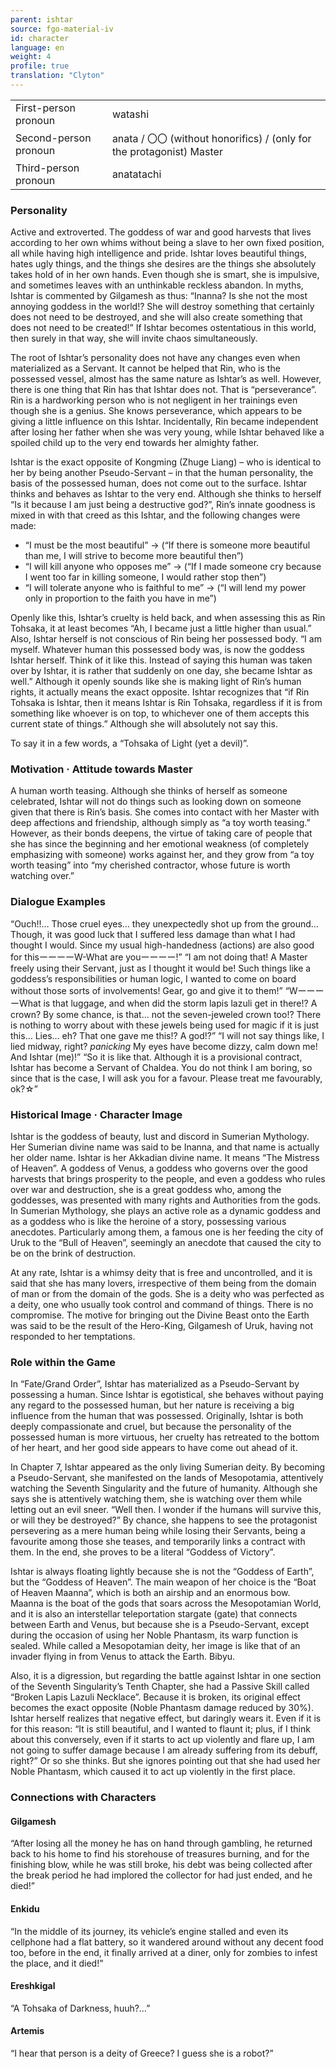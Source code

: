 ```yaml
---
parent: ishtar
source: fgo-material-iv
id: character
language: en
weight: 4
profile: true
translation: "Clyton"
---
```


<table>
  <tr><td>First-person pronoun</td><td>watashi</td></tr>
  <tr><td>Second-person pronoun</td><td>anata / 〇〇 (without honorifics) / (only for the protagonist) Master</td></tr>
  <tr><td>Third-person pronoun</td><td>anatatachi</td></tr>
</table>

### Personality

Active and extroverted. The goddess of war and good harvests that lives according to her own whims without being a slave to her own fixed position, all while having high intelligence and pride. Ishtar loves beautiful things, hates ugly things, and the things she desires are the things she absolutely takes hold of in her own hands. Even though she is smart, she is impulsive, and sometimes leaves with an unthinkable reckless abandon. In myths, Ishtar is commented by Gilgamesh as thus: “Inanna? Is she not the most annoying goddess in the world!? She will destroy something that certainly does not need to be destroyed, and she will also create something that does not need to be created!” If Ishtar becomes ostentatious in this world, then surely in that way, she will invite chaos simultaneously.

The root of Ishtar’s personality does not have any changes even when materialized as a Servant. It cannot be helped that Rin, who is the possessed vessel, almost has the same nature as Ishtar’s as well. However, there is one thing that Rin has that Ishtar does not. That is “perseverance”. Rin is a hardworking person who is not negligent in her trainings even though she is a genius. She knows perseverance, which appears to be giving a little influence on this Ishtar. Incidentally, Rin became independent after losing her father when she was very young, while Ishtar behaved like a spoiled child up to the very end towards her almighty father.

Ishtar is the exact opposite of Kongming (Zhuge Liang) – who is identical to her by being another Pseudo-Servant – in that the human personality, the basis of the possessed human, does not come out to the surface. Ishtar thinks and behaves as Ishtar to the very end. Although she thinks to herself “Is it because I am just being a destructive god?”, Rin’s innate goodness is mixed in with that creed as this Ishtar, and the following changes were made:

- “I must be the most beautiful” → (“If there is someone more beautiful than me, I will strive to become more beautiful then”)
- “I will kill anyone who opposes me” → (“If I made someone cry because I went too far in killing someone, I would rather stop then”)
- “I will tolerate anyone who is faithful to me” → (“I will lend my power only in proportion to the faith you have in me”)

Openly like this, Ishtar’s cruelty is held back, and when assessing this as Rin Tohsaka, it at least becomes “Ah, I became just a little higher than usual.” Also, Ishtar herself is not conscious of Rin being her possessed body. “I am myself. Whatever human this possessed body was, is now the goddess Ishtar herself. Think of it like this. Instead of saying this human was taken over by Ishtar, it is rather that suddenly on one day, she became Ishtar as well.” Although it openly sounds like she is making light of Rin’s human rights, it actually means the exact opposite. Ishtar recognizes that “if Rin Tohsaka is Ishtar, then it means Ishtar is Rin Tohsaka, regardless if it is from something like whoever is on top, to whichever one of them accepts this current state of things.” Although she will absolutely not say this.

To say it in a few words, a “Tohsaka of Light (yet a devil)”.

### Motivation · Attitude towards Master

A human worth teasing. Although she thinks of herself as someone celebrated, Ishtar will not do things such as looking down on someone given that there is Rin’s basis. She comes into contact with her Master with deep affections and friendship, although simply as “a toy worth teasing.” However, as their bonds deepens, the virtue of taking care of people that she has since the beginning and her emotional weakness (of completely emphasizing with someone) works against her, and they grow from “a toy worth teasing” into “my cherished contractor, whose future is worth watching over.”

### Dialogue Examples

“Ouch!!… Those cruel eyes… they unexpectedly shot up from the ground… Though, it was good luck that I suffered less damage than what I had thought I would. Since my usual high-handedness (actions) are also good for thisーーーーW-What are youーーーー!”
“I am not doing that! A Master freely using their Servant, just as I thought it would be! Such things like a goddess’s responsibilities or human logic, I wanted to come on board without those sorts of involvements! Gear, go and give it to them!”
“WーーーーWhat is that luggage, and when did the storm lapis lazuli get in there!? A crown? By some chance, is that… not the seven-jeweled crown too!? There is nothing to worry about with these jewels being used for magic if it is just this… Lies… eh? That one gave me this!? A god!?”
“I will not say things like, I lied midway, right? *panicking* My eyes have become dizzy, calm down me! And Ishtar (me)!”
“So it is like that. Although it is a provisional contract, Ishtar has become a Servant of Chaldea. You do not think I am boring, so since that is the case, I will ask you for a favour. Please treat me favourably, ok?☆”

### Historical Image · Character Image

Ishtar is the goddess of beauty, lust and discord in Sumerian Mythology. Her Sumerian divine name was said to be Inanna, and that name is actually her older name. Ishtar is her Akkadian divine name. It means “The Mistress of Heaven”. A goddess of Venus, a goddess who governs over the good harvests that brings prosperity to the people, and even a goddess who rules over war and destruction, she is a great goddess who, among the goddesses, was presented with many rights and Authorities from the gods. In Sumerian Mythology, she plays an active role as a dynamic goddess and as a goddess who is like the heroine of a story, possessing various anecdotes. Particularly among them, a famous one is her feeding the city of Uruk to the “Bull of Heaven”, seemingly an anecdote that caused the city to be on the brink of destruction.

At any rate, Ishtar is a whimsy deity that is free and uncontrolled, and it is said that she has many lovers, irrespective of them being from the domain of man or from the domain of the gods. She is a deity who was perfected as a deity, one who usually took control and command of things. There is no compromise. The motive for bringing out the Divine Beast onto the Earth was said to be the result of the Hero-King, Gilgamesh of Uruk, having not responded to her temptations.

### Role within the Game

In “Fate/Grand Order”, Ishtar has materialized as a Pseudo-Servant by possessing a human. Since Ishtar is egotistical, she behaves without paying any regard to the possessed human, but her nature is receiving a big influence from the human that was possessed. Originally, Ishtar is both deeply compassionate and cruel, but because the personality of the possessed human is more virtuous, her cruelty has retreated to the bottom of her heart, and her good side appears to have come out ahead of it.

In Chapter 7, Ishtar appeared as the only living Sumerian deity. By becoming a Pseudo-Servant, she manifested on the lands of Mesopotamia, attentively watching the Seventh Singularity and the future of humanity. Although she says she is attentively watching them, she is watching over them while letting out an evil sneer. “Well then. I wonder if the humans will survive this, or will they be destroyed?” By chance, she happens to see the protagonist persevering as a mere human being while losing their Servants, being a favourite among those she teases, and temporarily links a contract with them. In the end, she proves to be a literal “Goddess of Victory”.

Ishtar is always floating lightly because she is not the “Goddess of Earth”, but the “Goddess of Heaven”. The main weapon of her choice is the “Boat of Heaven Maanna”, which is both an airship and an enormous bow. Maanna is the boat of the gods that soars across the Mesopotamian World, and it is also an interstellar teleportation stargate (gate) that connects between Earth and Venus, but because she is a Pseudo-Servant, except during the occasion of using her Noble Phantasm, its warp function is sealed. While called a Mesopotamian deity, her image is like that of an invader flying in from Venus to attack the Earth. Bibyu.

Also, it is a digression, but regarding the battle against Ishtar in one section of the Seventh Singularity’s Tenth Chapter, she had a Passive Skill called “Broken Lapis Lazuli Necklace”. Because it is broken, its original effect becomes the exact opposite (Noble Phantasm damage reduced by 30%). Ishtar herself realizes that negative effect, but daringly wears it. Even if it is for this reason: “It is still beautiful, and I wanted to flaunt it; plus, if I think about this conversely, even if it starts to act up violently and flare up, I am not going to suffer damage because I am already suffering from its debuff, right?” Or so she thinks. But she ignores pointing out that she had used her Noble Phantasm, which caused it to act up violently in the first place.

### Connections with Characters

#### Gilgamesh

“After losing all the money he has on hand through gambling, he returned back to his home to find his storehouse of treasures burning, and for the finishing blow, while he was still broke, his debt was being collected after the break period he had implored the collector for had just ended, and he died!”

#### Enkidu

“In the middle of its journey, its vehicle’s engine stalled and even its cellphone had a flat battery, so it wandered around without any decent food too, before in the end, it finally arrived at a diner, only for zombies to infest the place, and it died!”

#### Ereshkigal

“A Tohsaka of Darkness, huuh?…”

#### Artemis

“I hear that person is a deity of Greece? I guess she is a robot?”
